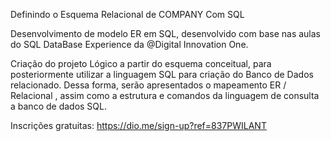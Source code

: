 Definindo o Esquema Relacional de COMPANY Com SQL

Desenvolvimento de modelo ER em SQL, desenvolvido com base nas aulas do SQL DataBase Experience da @Digital Innovation One.

Criação do projeto Lógico a partir do esquema conceitual, para posteriormente utilizar a linguagem SQL para criação do Banco de Dados relacionado. Dessa forma, serão apresentados o mapeamento ER / Relacional , assim como a estrutura e comandos da linguagem de consulta a banco de dados SQL.


Inscrições gratuitas:
https://dio.me/sign-up?ref=837PWILANT
